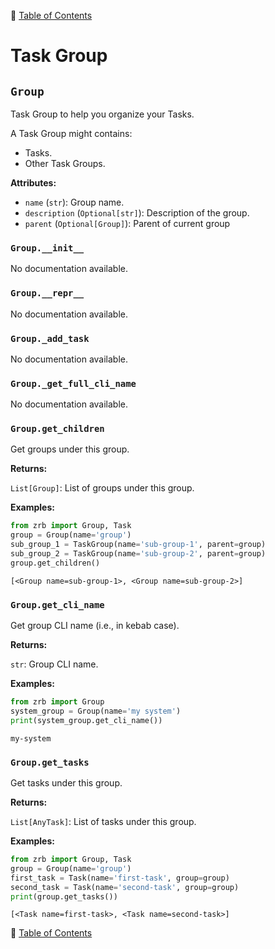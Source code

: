 🔖 [Table of Contents](../README.md)

# Task Group

<!--start-doc-->
## `Group`
Task Group to help you organize your Tasks.

A Task Group might contains:
- Tasks.
- Other Task Groups.

__Attributes:__

- `name` (`str`): Group name.
- `description` (`Optional[str]`): Description of the group.
- `parent` (`Optional[Group]`): Parent of current group

### `Group.__init__`
No documentation available.

### `Group.__repr__`
No documentation available.

### `Group._add_task`
No documentation available.

### `Group._get_full_cli_name`
No documentation available.

### `Group.get_children`
Get groups under this group.

__Returns:__

`List[Group]`: List of groups under this group.

__Examples:__

```python
from zrb import Group, Task
group = Group(name='group')
sub_group_1 = TaskGroup(name='sub-group-1', parent=group)
sub_group_2 = TaskGroup(name='sub-group-2', parent=group)
group.get_children()
```

```
[<Group name=sub-group-1>, <Group name=sub-group-2>]
```

### `Group.get_cli_name`
Get group CLI name (i.e., in kebab case).

__Returns:__

`str`: Group CLI name.

__Examples:__

```python
from zrb import Group
system_group = Group(name='my system')
print(system_group.get_cli_name())
```

```
my-system
```

### `Group.get_tasks`
Get tasks under this group.

__Returns:__

`List[AnyTask]`: List of tasks under this group.

__Examples:__

```python
from zrb import Group, Task
group = Group(name='group')
first_task = Task(name='first-task', group=group)
second_task = Task(name='second-task', group=group)
print(group.get_tasks())
```

```
[<Task name=first-task>, <Task name=second-task>]
```

<!--end-doc-->

🔖 [Table of Contents](../README.md)
